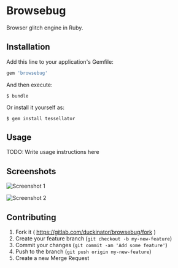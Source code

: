 # Browsebug

Browser glitch engine in Ruby.

## Installation

Add this line to your application's Gemfile:

```ruby
gem 'browsebug'
```

And then execute:

    $ bundle

Or install it yourself as:

    $ gem install tessellator

## Usage

TODO: Write usage instructions here

## Screenshots

![Screenshot 1](https://gitlab.com/duckinator/browsebug/raw/main/assets/screenshot1.png)

![Screenshot 2](https://gitlab.com/duckinator/browsebug/raw/main/assets/screenshot2.png)

## Contributing

1. Fork it ( https://gitlab.com/duckinator/browsebug/fork )
2. Create your feature branch (`git checkout -b my-new-feature`)
3. Commit your changes (`git commit -am 'Add some feature'`)
4. Push to the branch (`git push origin my-new-feature`)
5. Create a new Merge Request
